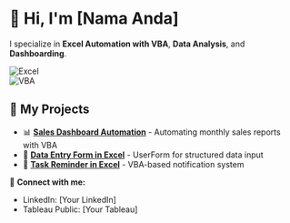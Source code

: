 # 👋 Hi, I'm [Nama Anda]  
I specialize in **Excel Automation with VBA**, **Data Analysis**, and **Dashboarding**.  

![Excel](https://img.shields.io/badge/Microsoft_Excel-217346?style=for-the-badge&logo=microsoft-excel&logoColor=white)  
![VBA](https://img.shields.io/badge/VBA-217346?style=for-the-badge&logo=visual-basic&logoColor=white)


## 🔹 My Projects  
- 📊 **[Sales Dashboard Automation](#)** - Automating monthly sales reports with VBA  
- 📑 **[Data Entry Form in Excel](#)** - UserForm for structured data input  
- 📅 **[Task Reminder in Excel](#)** - VBA-based notification system  

💬 **Connect with me:**  
- LinkedIn: [Your LinkedIn]  
- Tableau Public: [Your Tableau]  
